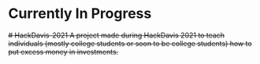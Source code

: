 # Currently In Progress
~~# HackDavis-2021
A project made during HackDavis 2021 to teach individuals (mostly college students or soon to be college students) how to put excess money in investments.~~
